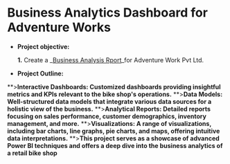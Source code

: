 # Business Analytics Dashboard for Adventure Works



- **Project objective:** 

    **1.** Create a _[Business Analysis Rport](https://github.com/MuhammedMansoor/BI---Business-Anaytics-Dashborad/blob/main/AdventureWorks%20Report_FINAL.pbix)_for Adventure Work Pvt Ltd.

   

- **Project Outline:** 

 **>**Interactive Dashboards: Customized dashboards providing insightful metrics and KPIs relevant to the bike shop's operations.**
**>**Data Models: Well-structured data models that integrate various data sources for a holistic view of the business.**
 **>**Analytical Reports: Detailed reports focusing on sales performance, customer demographics, inventory management, and more.**
 **>**Visualizations: A range of visualizations, including bar charts, line graphs, pie charts, and maps, offering intuitive data interpretations.**
 **>**This project serves as a showcase of advanced Power BI techniques and offers a deep dive into the business analytics of a retail bike shop**

  



